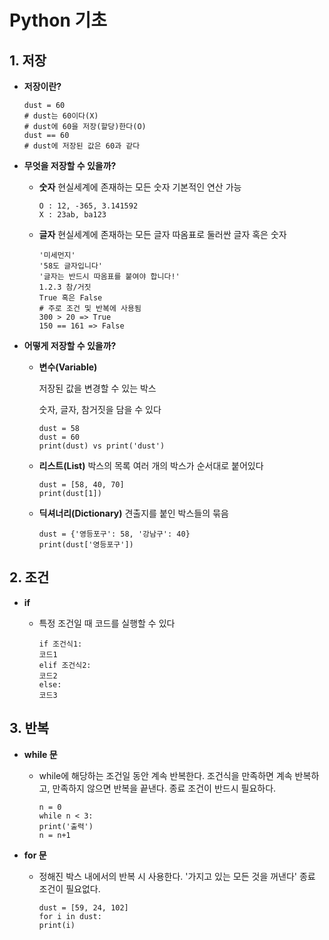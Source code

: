 # **Python 기초**

## 1. 저장

- **저장이란?**

  ```
  dust = 60
  # dust는 60이다(X)
  # dust에 60을 저장(할당)한다(O)
  dust == 60
  # dust에 저장된 값은 60과 같다
  ```

- **무엇을 저장할 수 있을까?**

  - **숫자**
    현실세계에 존재하는 모든 숫자
    기본적인 연산 가능

    ```
    O : 12, -365, 3.141592
    X : 23ab, ba123
    ```

  - **글자**
    현실세계에 존재하는 모든 글자
    따옴표로 둘러싼 글자 혹은 숫자

    ```
    '미세먼지'
    '58도 글자입니다'
    '글자는 반드시 따옴표를 붙여야 합니다!'
    1.2.3 참/거짓
    True 혹은 False
    # 주로 조건 및 반복에 사용됨
    300 > 20 => True
    150 == 161 => False
    ```

- **어떻게 저장할 수 있을까?**

  - **변수(Variable)**

    저장된 값을 변경할 수 있는 박스

    숫자, 글자, 참거짓을 담을 수 있다

    ```
    dust = 58
    dust = 60
    print(dust) vs print('dust')
    ```

  - **리스트(List)**
    박스의 목록
    여러 개의 박스가 순서대로 붙어있다

    ```
    dust = [58, 40, 70]
    print(dust[1])
    ```

  - **딕셔너리(Dictionary)**
    견출지를 붙인 박스들의 묶음

    ```
    dust = {'영등포구': 58, '강남구': 40}
    print(dust['영등포구'])
    ```

## 2. 조건

- **if**

  - 특정 조건일 때 코드를 실행할 수 있다

    ```
    if 조건식1:
    코드1
    elif 조건식2:
    코드2
    else:
    코드3
    ```

## 3. 반복

- **while 문** 

  - while에 해당하는 조건일 동안 계속 반복한다.
    조건식을 만족하면 계속 반복하고, 만족하지 않으면 반복을 끝낸다.
    종료 조건이 반드시 필요하다.

    ```
    n = 0
    while n < 3:
    print('출력')
    n = n+1
    ```

- **for 문**

  - 정해진 박스 내에서의 반복 시 사용한다.
    '가지고 있는 모든 것을 꺼낸다'
    종료 조건이 필요없다.

    ```
    dust = [59, 24, 102]
    for i in dust:
    print(i)
    ```